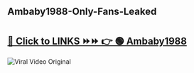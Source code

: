 
 ## Ambaby1988-Only-Fans-Leaked

# <h2><a href="https://clipsfans.com/Ambaby1988&ref=git">🔗 Click to LINKS ⏩⏩ 👉 🟢 Ambaby1988 </a></h2>

<a href="https://clipsfans.com/Ambaby1988&ref=git" rel="nofollow" data-target="animated-image.originalLink"><img src="https://i.ibb.co.com/xMMVF88/686577567.gif" alt="Viral Video Original" style="max-width: 100%; display: inline-block;" data-target="animated-image.originalImage"></a>
